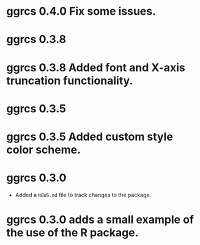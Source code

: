 # ggrcs 0.4.0 Fix some issues.

# ggrcs 0.3.8
# ggrcs 0.3.8 Added font and X-axis truncation functionality.

# ggrcs 0.3.5
# ggrcs 0.3.5 Added custom style color scheme.


# ggrcs 0.3.0

* Added a `NEWS.md` file to track changes to the package.
# ggrcs 0.3.0 adds a small example of the use of the R package.
